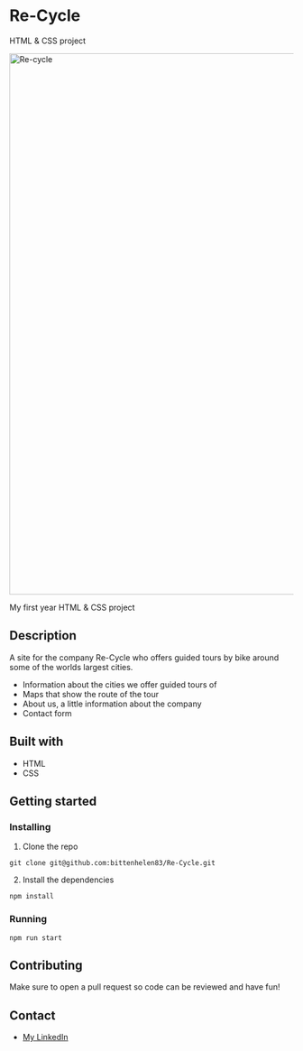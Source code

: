 # Re-Cycle
HTML &amp; CSS project

<img width="960" alt="Re-cycle" src="https://user-images.githubusercontent.com/65275228/206181742-de07d346-5e9c-4470-814d-00eddd2bba06.png">

My first year HTML & CSS project

## Description

A site for the company Re-Cycle who offers guided tours by bike around some of the worlds largest cities. 

* Information about the cities we offer guided tours of
* Maps that show the route of the tour
* About us, a little information about the company
* Contact form

## Built with

* HTML
* CSS

## Getting started

### Installing

1. Clone the repo

```
git clone git@github.com:bittenhelen83/Re-Cycle.git
```
2. Install the dependencies

```
npm install
```

### Running

```
npm run start
```

## Contributing

Make sure to open a pull request so code can be reviewed and have fun!

## Contact

- [My LinkedIn](https://www.linkedin.com/in/bittenberntsen/)
